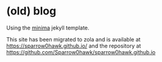 # (old) blog

Using the [minima](https://github.com/jekyll/minima) jekyll template.

This site has been migrated to zola and is available at https://sparrow0hawk.github.io/ and the repository at https://github.com/Sparrow0hawk/sparrow0hawk.github.io
